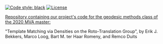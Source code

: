 [![Code style: black](https://img.shields.io/badge/code%20style-black-000000.svg)](https://github.com/psf/black)
[![License](https://img.shields.io/badge/License-BSD%203--Clause-blue.svg)](https://opensource.org/licenses/BSD-3-Clause)

[Repository containing our project's code for the geodesic methods class of the 2020 MVA master:](https://arxiv.org/pdf/1603.03304.pdf)

"Template Matching via Densities on the Roto-Translation Group", by Erik J.
Bekkers, Marco Loog, Bart M. ter Haar Romeny, and Remco Duits

